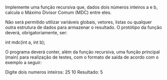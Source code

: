 Implemente uma função recursiva que, dados dois números inteiros a e b, calcula o Máximo Divisor Comum (MDC) entre eles.

Não será permitido utilizar variáveis globais, vetores, listas ou qualquer outra estrutura de dados para armazenar o resultado. O protótipo da função deverá, obrigatoriamente, ser:

int mdc(int a, int b);

O programa deverá conter, além da função recursiva, uma função principal (main) para realização de testes, com o formato de saída de acordo com o exemplo a seguir:

Digite dois numeros inteiros: 25 10
Resultado: 5